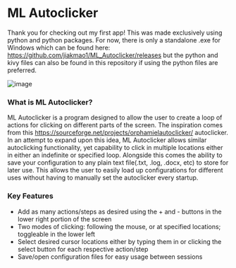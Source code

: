 # ML Autoclicker
Thank you for checking out my first app! This was made exclusively using python and python packages. 
For now, there is only a standalone .exe for Windows which can be found here: https://github.com/jiakmao1/ML_Autoclicker/releases but the python and kivy files can also be found in this repository if using the python files are preferred.

![image](https://user-images.githubusercontent.com/90156923/132141732-fdf04288-67b9-41ef-8219-50e64054e4ca.png)

### What is ML Autoclicker?
ML Autoclicker is a program designed to allow the user to create a loop of actions for clicking on different parts of the screen. The inspiration comes from this https://sourceforge.net/projects/orphamielautoclicker/ autoclicker. In an attempt to expand upon this idea, ML Autoclicker allows similar autoclicking functionality, yet capability to click in multiple locations either in either an indefinite or specified loop. Alongside this comes the ability to save your configuration to any plain text file(.txt, .log, .docx, etc) to store for later use. This allows the user to easily load up configurations for different uses without having to manually set the autoclicker every startup.


### Key Features
* Add as many actions/steps as desired using the + and - buttons in the lower right portion of the screen
* Two modes of clicking: following the mouse, or at specified locations; toggleable in the lower left
* Select desired cursor locations either by typing them in or clicking the select button for each respective action/step
* Save/open configuration files for easy usage between sessions
